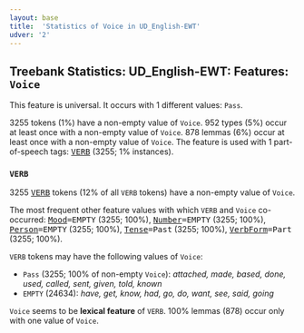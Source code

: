 ```yaml
---
layout: base
title:  'Statistics of Voice in UD_English-EWT'
udver: '2'
---
```


## Treebank Statistics: UD_English-EWT: Features: `Voice`

This feature is universal.
It occurs with 1 different values: `Pass`.

3255 tokens (1%) have a non-empty value of `Voice`.
952 types (5%) occur at least once with a non-empty value of `Voice`.
878 lemmas (6%) occur at least once with a non-empty value of `Voice`.
The feature is used with 1 part-of-speech tags: <tt><a href="en_ewt-pos-VERB.html">VERB</a></tt> (3255; 1% instances).

### `VERB`

3255 <tt><a href="en_ewt-pos-VERB.html">VERB</a></tt> tokens (12% of all `VERB` tokens) have a non-empty value of `Voice`.

The most frequent other feature values with which `VERB` and `Voice` co-occurred: <tt><a href="en_ewt-feat-Mood.html">Mood</a></tt><tt>=EMPTY</tt> (3255; 100%), <tt><a href="en_ewt-feat-Number.html">Number</a></tt><tt>=EMPTY</tt> (3255; 100%), <tt><a href="en_ewt-feat-Person.html">Person</a></tt><tt>=EMPTY</tt> (3255; 100%), <tt><a href="en_ewt-feat-Tense.html">Tense</a></tt><tt>=Past</tt> (3255; 100%), <tt><a href="en_ewt-feat-VerbForm.html">VerbForm</a></tt><tt>=Part</tt> (3255; 100%).

`VERB` tokens may have the following values of `Voice`:

* `Pass` (3255; 100% of non-empty `Voice`): <em>attached, made, based, done, used, called, sent, given, told, known</em>
* `EMPTY` (24634): <em>have, get, know, had, go, do, want, see, said, going</em>

`Voice` seems to be **lexical feature** of `VERB`. 100% lemmas (878) occur only with one value of `Voice`.

